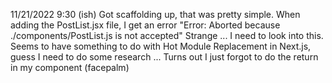 11/21/2022 9:30 (ish)
Got scaffolding up, that was pretty simple.
When adding the PostList.jsx file, I get an error "Error: Aborted because ./components/PostList.js is not accepted"
Strange ... I need to look into this.
Seems to have something to do with Hot Module Replacement in Next.js, guess I need to do some research ...
Turns out I just forgot to do the return in my component (facepalm)
